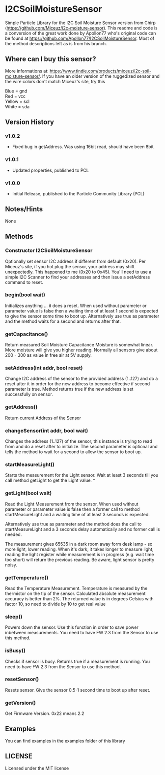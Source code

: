 # I2CSoilMoistureSensor

Simple Particle Library for the I2C Soil Moisture Sensor version from Chirp
(https://github.com/Miceuz/i2c-moisture-sensor).  This readme and code is a conversion of the great work done by
Apollon77 who's original code can be found at https://github.com/Apollon77/I2CSoilMoistureSensor.  Most of the method descriptions left as is from his branch.

## Where can I buy this sensor?

More informations at: https://www.tindie.com/products/miceuz/i2c-soil-moisture-sensor/.
If you have an older version of the ruggedized sensor and the wire colors don't match Miceuz's site, try this

Blue = gnd  
Red = vcc   
Yellow = scl  
White = sda  

## Version History

### v1.0.2
- Fixed bug in getAddress. Was using 16bit read, should have been 8bit
### v1.0.1
- Updated properties, published to PCL
### v1.0.0
- Initial Release, published to the Particle Community Library (PCL)

## Notes/Hints
None

## Methods

### Constructor I2CSoilMoistureSensor
Optionally set sensor I2C address if different from default (0x20).  Per Miceuz's site, if you hot plug the sensor, your address may shift unexpectedly.  This happened to me (0x20 to 0x45).  You'll need to use a simple I2C Scanner to find your addresses and then issue a setAddress command to reset.


### begin(bool wait)
Initializes anything ... it does a reset.
When used without parameter or parameter value is false then a
waiting time of at least 1 second is expected to give the sensor
some time to boot up.
Alternatively use true as parameter and the method waits for a
second and returns after that.

### getCapacitance()
Return measured Soil Moisture Capacitance Moisture is somewhat linear. More moisture will
give you higher reading. Normally all sensors give about 200 - 300 as value in free air at
5V supply.

### setAddress(int addr, bool reset)
Change I2C address of the sensor to the provided address (1..127) and do a reset after it
in order for the new address to become effective if second parameter is true. Method
returns true if the new address is set successfully on sensor.

### getAddress()
Return current Address of the Sensor

### changeSensor(int addr, bool wait)
Changes the address (1..127) of the sensor, this instance is trying to read from
and do a reset after to initialize.
The second parameter is optional and tells the method to wait for a second to allow
the sensor to boot up.

### startMeasureLight()
Starts the measurement for the Light sensor. Wait at least 3 seconds till you call method
getLight to get the Light value.                *

### getLight(bool wait)
Read the Light Measurement from the sensor. When used without parameter or parameter value
is false then a former call to method startMeasureLight and a waiting time of at least 3
seconds is expected.

Alternatively use true as parameter and the method does the call to startMeasureLight and
a 3 seconds delay automatically and no former call is needed.

The measurement gives 65535 in a dark room away form desk lamp - so more light, lower
reading. When it's dark, it takes longer to measure light, reading the light register
while measurement is in progress (e.g. wait time too short) will return the previous
reading. Be aware, light sensor is pretty noisy.

### getTemperature()
Read the Temperature Measurement. Temperature is measured by the thermistor on the tip of
the sensor. Calculated absolute measurement accuracy is better than 2%. The returned value
is in degrees Celsius with factor 10, so need to divide by 10 to get real value

### sleep()
Powers down the sensor. Use this function in order to save power inbetween measurements.
You need to have FW 2.3 from the Sensor to use this method.

### isBusy()
Checks if sensor is busy. Returns true if a measurement is running.
You need to have FW 2.3 from the Sensor to use this method.

### resetSensor()
Resets sensor. Give the sensor 0.5-1 second time to boot up after reset.

### getVersion()
Get Firmware Version. 0x22 means 2.2

## Examples
You can find examples in the examples folder of this library

## LICENSE
Licensed under the MIT license
